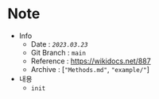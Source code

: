 # Note
- Info
    - Date : _`2023.03.23`_
    - Git Branch : `main`
    - Reference : https://wikidocs.net/887
    - Archive : [`"Methods.md"`, `"example/"`]
- 내용
    - `init`